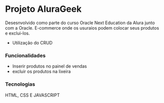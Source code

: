 # Projeto AluraGeek 

Desesnvolvido como parte do curso Oracle Next Education da Alura junto com a Oracle.
E-commerce onde os usuraios podem colocar seus produtos e exclui-los.

- Utilização do CRUD

 ### Funcionalidades

- Inserir produtos no painel de vendas
- excluir os produtos na lixeira

### Tecnologias 

HTML, CSS E JAVASCRIPT
